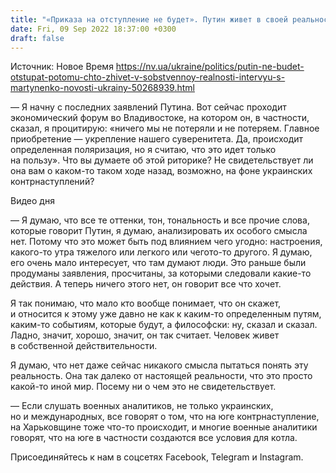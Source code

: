 ```yaml
---
title: "«Приказа на отступление не будет». Путин живет в своей реальности, которую не стоит пытаться понять — интервью с Мартыненко"
date: Fri, 09 Sep 2022 18:37:00 +0300
draft: false
---
```

Источник: Новое Время https://nv.ua/ukraine/politics/putin-ne-budet-otstupat-potomu-chto-zhivet-v-sobstvennoy-realnosti-intervyu-s-martynenko-novosti-ukrainy-50268939.html


— Я начну с последних заявлений Путина. Вот сейчас проходит экономический форум во Владивостоке, на котором он, в частности, сказал, я процитирую: «ничего мы не потеряли и не потеряем. Главное приобретение — укрепление нашего суверенитета. Да, происходит определенная поляризация, но я считаю, что это идет только на пользу». Что вы думаете об этой риторике? Не свидетельствует ли она вам о каком-то таком ходе назад, возможно, на фоне украинских контрнаступлений?

 Видео дня   

— Я думаю, что все те оттенки, тон, тональность и все прочие слова, которые говорит Путин, я думаю, анализировать их особого смысла нет. Потому что это может быть под влиянием чего угодно: настроения, какого-то утра тяжелого или легкого или чегото-то другого. Я думаю, его очень мало интересует, что там думают люди. Это раньше были продуманы заявления, просчитаны, за которыми следовали какие-то действия. А теперь ничего этого нет, он говорит все что хочет.

Я так понимаю, что мало кто вообще понимает, что он скажет, и относится к этому уже давно не как к каким-то определенным путям, каким-то событиям, которые будут, а философски: ну, сказал и сказал. Ладно, значит, хорошо, значит, он так считает. Человек живет в собственной действительности.

Я думаю, что нет даже сейчас никакого смысла пытаться понять эту реальность. Она так далеко от настоящей реальности, что это просто какой-то иной мир. Посему ни о чем это не свидетельствует.

— Если слушать военных аналитиков, не только украинских, но и международных, все говорят о том, что на юге контрнаступление, на Харьковщине тоже что-то происходит, и многие военные аналитики говорят, что на юге в частности создаются все условия для котла.

Присоединяйтесь к нам в соцсетях Facebook, Telegram и Instagram.
